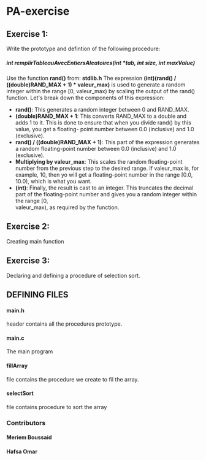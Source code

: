 ﻿# PA-exercise

<h2>Exercise 1:</h2>
  Write the prototype and defintion of the following procedure:
  <h5>int remplirTableauAvecEntiersAleatoires(int *tab, int size, int maxValue)</h5>
  
  Use the function **rand()** from: **stdlib.h**
  The expression  **(int)(rand() / ((double)RAND_MAX + 1) * valeur_max)** is used to generate a random integer within the range [0, valeur_max) by scaling the output of the 
  rand() function.
  Let's break down the components of this expression:

- **rand()**: This generates a random integer between 0 and RAND_MAX.
- **(double)RAND_MAX + 1**: This converts RAND_MAX to a double and adds 1 to it. This is done to ensure that when you divide rand() by this value, you get a floating-
  point number between 0.0 (inclusive) and 1.0 (exclusive).
- **rand() / ((double)RAND_MAX + 1)**: This part of the expression generates a random floating-point number between 0.0 (inclusive) and 1.0 (exclusive).
- **Multiplying by valeur_max**: This scales the random floating-point number from the previous step to the desired range. If valeur_max is, for example, 10, then yo will get a floating-point number in the range [0.0, 10.0), which is what you want.
- **(int)**: Finally, the result is cast to an integer. This truncates the decimal part of the floating-point number and gives you a random integer within the range [0,  
  valeur_max), as required by the function.

<h2>Exercise 2:</h2>
  Creating main function

<h2>Exercise 3:</h2>
  Declaring and defining a procedure of selection sort.

  <h2>DEFINING FILES</h2>
    <h4>main.h</h4>
    header contains all the procedures prototype.
    <h4>main.c</h4>
    The main program
    <h4>fillArray</h4>
    file contains the procedure we create to fil the array.
    <h4>selectSort</h4>
    file contains procedure to sort the array

<h3>Contributors</h3>
<h4>Meriem Boussaid</h4>
<h4>Hafsa Omar</h4>
